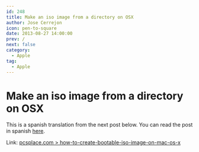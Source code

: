 ```yaml
---
id: 248
title: Make an iso image from a directory on OSX
author: Jose Cerrejon
icon: pen-to-square
date: 2013-08-27 14:00:00
prev: /
next: false
category:
  - Apple
tag:
  - Apple
---
```


# Make an iso image from a directory on OSX

This is a spanish translation from the next post below. You can read the post in spanish [here](/post.php?id=248&lang=es).

Link: [pcsplace.com > how-to-create-bootable-iso-image-on-mac-os-x](http://pcsplace.com/apple/how-to-create-bootable-iso-image-on-mac-os-x/)
 